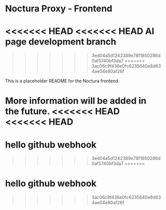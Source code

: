 # Noctura Proxy - Frontend
<<<<<<< HEAD
<<<<<<< HEAD
AI page development branch
=======
>>>>>>> 3ed04a5d1242389e78f1850286d0af5740bf3da7
=======
>>>>>>> 3ac06c9f436e0fc6235640e8d634ae04e80af26f

This is a placeholder README for the Noctura frontend.

More information will be added in the future.
<<<<<<< HEAD
<<<<<<< HEAD
=======

# hello github webhook
>>>>>>> 3ed04a5d1242389e78f1850286d0af5740bf3da7
=======

# hello github webhook
>>>>>>> 3ac06c9f436e0fc6235640e8d634ae04e80af26f
